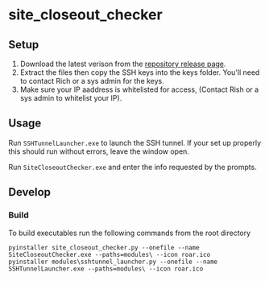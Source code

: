 # site_closeout_checker

## Setup

1. Download the latest verison from the [repository release page](https://github.com/ROARforGood/site_closeout_checker/releases).
2. Extract the files then copy the SSH keys into the keys folder. You'll need to contact Rich or a sys admin for the keys.
3. Make sure your IP aaddress is whitelisted for access, (Contact Rish or a sys admin to whitelist your IP).

## Usage

Run `SSHTunnelLauncher.exe` to launch the SSH tunnel.  If your set up properly this should run without errors, leave the window open.

Run `SiteCloseoutChecker.exe` and enter the info requested by the prompts.

## Develop

### Build

To build executables run the following commands from the root directory
```
pyinstaller site_closeout_checker.py --onefile --name SiteCloseoutChecker.exe --paths=modules\ --icon roar.ico
pyinstaller modules\sshtunnel_launcher.py --onefile --name SSHTunnelLauncher.exe --paths=modules\ --icon roar.ico
```
